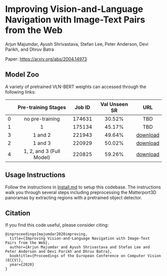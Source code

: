 # Improving Vision-and-Language Navigation with Image-Text Pairs from the Web

Arjun Majumdar, Ayush Shrivastava, Stefan Lee, Peter Anderson, Devi Parikh, and Dhruv Batra

Paper: https://arxiv.org/abs/2004.14973

## Model Zoo

A variety of pretrained VLN-BERT weights can accessed through the following links:

| |Pre-training Stages|Job ID|Val Unseen SR|URL|
|-|:-------------:|:----:|:-----------:|:-:|
|0|no pre-training|174631|30.52%|TBD|
|1|1|175134|45.17%|TBD|
|3|1 and 2|221943|49.64%|[download](https://dl.dropbox.com/s/v9qmgnjrdx9dpdc/run_221943_pytorch_model_16.bin)|
|2|1 and 3|220929|50.02%|[download](https://dl.dropbox.com/s/hvp62zlsccxk54b/run_220929_pytorch_model_14.bin)|
|4|1, 2, and 3 (Full Model)|220825|59.26%|[download](https://dl.dropbox.com/s/hel0ujgn94iwh26/run_220825_pytorch_model_10.bin)|

## Usage Instructions

Follow the instructions in [Install.md](INSTALL.md) to setup this codebase.
The instructions walk you through several steps including preprocessing the
Matterport3D panoramas by extracting regions with a pretrained object
detector.

## Citation

If you find this code useful, please consider citing:

```
@inproceedings{majumdar2020improving,
  title={Improving Vision-and-Language Navigation with Image-Text Pairs from the Web},
  author={Arjun Majumdar and Ayush Shrivastava and Stefan Lee and Peter Anderson and Devi Parikh and Dhruv Batra},
  booktitle={Proceedings of the European Conference on Computer Vision (ECCV)},
  year={2020}
}
```
